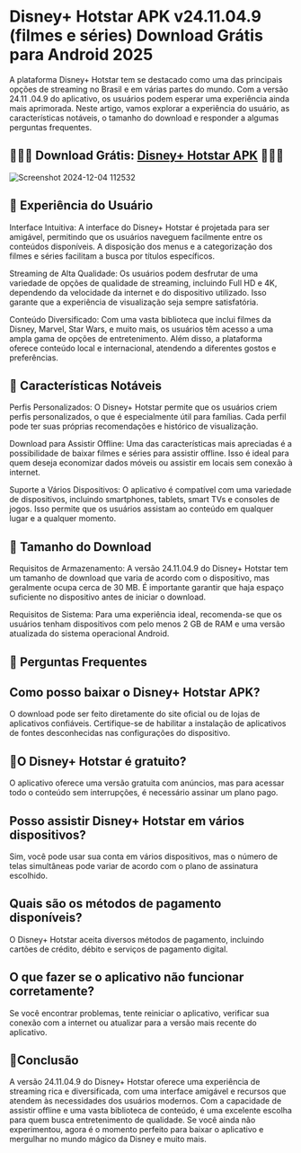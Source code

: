 # Disney+ Hotstar APK v24.11.04.9 (filmes e séries) Download Grátis para Android 2025
A plataforma Disney+ Hotstar tem se destacado como uma das principais opções de streaming no Brasil e em várias partes do mundo. Com a versão 24.11 .04.9 do aplicativo, os usuários podem esperar uma experiência ainda mais aprimorada. Neste artigo, vamos explorar a experiência do usuário, as características notáveis, o tamanho do download e responder a algumas perguntas frequentes.
## 🌈🌈📌 Download Grátis: [Disney+ Hotstar APK](https://bit.ly/apktudo) 🌈🌈📌
![Screenshot 2024-12-04 112532](https://github.com/user-attachments/assets/0acb9026-fe19-4580-b480-c573c1e3cc5b)

## 📌 Experiência do Usuário

Interface Intuitiva: A interface do Disney+ Hotstar é projetada para ser amigável, permitindo que os usuários naveguem facilmente entre os conteúdos disponíveis. A disposição dos menus e a categorização dos filmes e séries facilitam a busca por títulos específicos.

Streaming de Alta Qualidade: Os usuários podem desfrutar de uma variedade de opções de qualidade de streaming, incluindo Full HD e 4K, dependendo da velocidade da internet e do dispositivo utilizado. Isso garante que a experiência de visualização seja sempre satisfatória.

Conteúdo Diversificado: Com uma vasta biblioteca que inclui filmes da Disney, Marvel, Star Wars, e muito mais, os usuários têm acesso a uma ampla gama de opções de entretenimento. Além disso, a plataforma oferece conteúdo local e internacional, atendendo a diferentes gostos e preferências.

## 📌 Características Notáveis

Perfis Personalizados: O Disney+ Hotstar permite que os usuários criem perfis personalizados, o que é especialmente útil para famílias. Cada perfil pode ter suas próprias recomendações e histórico de visualização.

Download para Assistir Offline: Uma das características mais apreciadas é a possibilidade de baixar filmes e séries para assistir offline. Isso é ideal para quem deseja economizar dados móveis ou assistir em locais sem conexão à internet.

Suporte a Vários Dispositivos: O aplicativo é compatível com uma variedade de dispositivos, incluindo smartphones, tablets, smart TVs e consoles de jogos. Isso permite que os usuários assistam ao conteúdo em qualquer lugar e a qualquer momento.

## 📌 Tamanho do Download

Requisitos de Armazenamento: A versão 24.11.04.9 do Disney+ Hotstar tem um tamanho de download que varia de acordo com o dispositivo, mas geralmente ocupa cerca de 30 MB. É importante garantir que haja espaço suficiente no dispositivo antes de iniciar o download.

Requisitos de Sistema: Para uma experiência ideal, recomenda-se que os usuários tenham dispositivos com pelo menos 2 GB de RAM e uma versão atualizada do sistema operacional Android.

## 📌 Perguntas Frequentes
## Como posso baixar o Disney+ Hotstar APK?
O download pode ser feito diretamente do site oficial ou de lojas de aplicativos confiáveis. Certifique-se de habilitar a instalação de aplicativos de fontes desconhecidas nas configurações do dispositivo.

## 📌O Disney+ Hotstar é gratuito?

O aplicativo oferece uma versão gratuita com anúncios, mas para acessar todo o conteúdo sem interrupções, é necessário assinar um plano pago.

## Posso assistir Disney+ Hotstar em vários dispositivos?
Sim, você pode usar sua conta em vários dispositivos, mas o número de telas simultâneas pode variar de acordo com o plano de assinatura escolhido.

## Quais são os métodos de pagamento disponíveis?
O Disney+ Hotstar aceita diversos métodos de pagamento, incluindo cartões de crédito, débito e serviços de pagamento digital.

## O que fazer se o aplicativo não funcionar corretamente?
Se você encontrar problemas, tente reiniciar o aplicativo, verificar sua conexão com a internet ou atualizar para a versão mais recente do aplicativo.

## 📌Conclusão
A versão 24.11.04.9 do Disney+ Hotstar oferece uma experiência de streaming rica e diversificada, com uma interface amigável e recursos que atendem às necessidades dos usuários modernos. Com a capacidade de assistir offline e uma vasta biblioteca de conteúdo, é uma excelente escolha para quem busca entretenimento de qualidade. Se você ainda não experimentou, agora é o momento perfeito para baixar o aplicativo e mergulhar no mundo mágico da Disney e muito mais.
